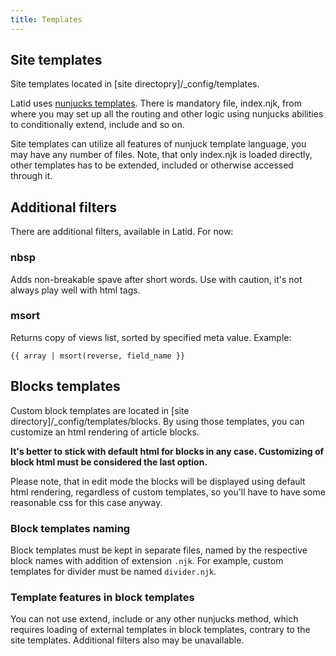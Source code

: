 ```yaml
---
title: Templates
---
```


Site templates
--------------
Site templates located in [site directopry]/_config/templates.

Latid uses [nunjucks templates](https://mozilla.github.io/nunjucks/). There is mandatory file, index.njk, from where you may set up all the routing and other logic using nunjucks abilities to conditionally extend, include and so on. 

Site templates can utilize all features of nunjuck template language, you may have any number of files. Note, that only index.njk is loaded directly, other templates has to be extended, included or otherwise accessed through it.

Additional filters
------------------
There are additional filters, available in Latid. For now:

### nbsp

Adds non-breakable spave after short words. Use with caution, 
it's not always play well with html tags.

### msort  
Returns copy of views list, sorted by specified meta value. Example: 

    {{ array | msort(reverse, field_name }}



Blocks templates
----------------
Custom block templates are located in [site directory]/_config/templates/blocks. By using those templates, you can customize an html rendering of article blocks.

__It's better to stick with default html for blocks in any case. Customizing of block html must be considered the last option.__

Please note, that in edit mode the blocks will be displayed using default html rendering, regardless of custom templates, so you'll have to have some reasonable css for this case anyway.

### Block templates naming
Block templates must be kept in separate files, named by the respective block names with addition of extension `.njk`. For example, 
custom templates for divider must be named `divider.njk`.

### Template features in block templates
You can not use extend, include or any other nunjucks method, which requires loading
of external templates in block templates, contrary to the site templates.
Additional filters also may be unavailable.


